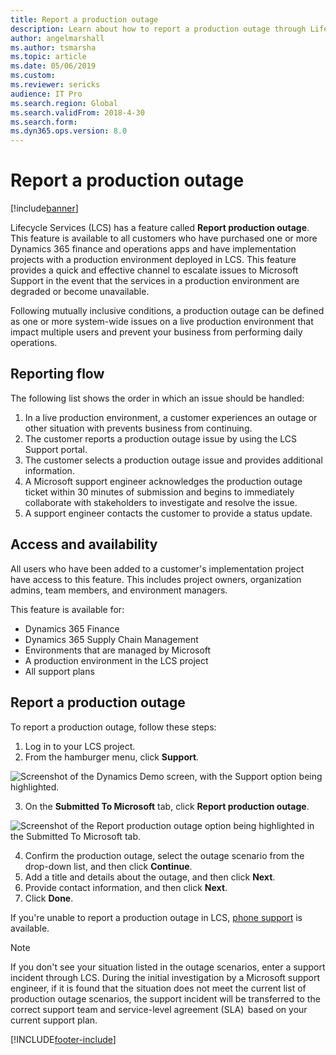 ```yaml
---
title: Report a production outage
description: Learn about how to report a production outage through Lifecycle Services (LCS), incluidng overviews on reporting flows and production outages.
author: angelmarshall
ms.author: tsmarsha
ms.topic: article
ms.date: 05/06/2019
ms.custom:
ms.reviewer: sericks
audience: IT Pro
ms.search.region: Global
ms.search.validFrom: 2018-4-30
ms.search.form:
ms.dyn365.ops.version: 8.0
---
```



# Report a production outage

[!include[banner](../includes/banner.md)]

Lifecycle Services (LCS) has a feature called **Report production outage**. This feature is available to all customers who have purchased one or more Dynamics 365 finance and operations apps and have implementation projects with a production environment deployed in LCS. This feature provides a quick and effective channel to escalate issues to Microsoft Support in the event that the services in a production environment are degraded or become unavailable.

Following mutually inclusive conditions, a production outage can be defined as one or more system-wide issues on a live production environment that impact multiple users and prevent your business from performing daily operations.

## Reporting flow
The following list shows the order in which an issue should be handled:

1. In a live production environment, a customer experiences an outage or other situation with prevents business from continuing.
2. The customer reports a production outage issue by using the LCS Support portal.
3. The customer selects a production outage issue and provides additional information.
4. A Microsoft support engineer acknowledges the production outage ticket within 30 minutes of submission and begins to immediately collaborate with stakeholders to investigate and resolve the issue.
5. A support engineer contacts the customer to provide a status update.

## Access and availability
All users who have been added to a customer's implementation project have access to this feature. This includes project owners, organization admins, team members, and environment managers.

This feature is available for:
- Dynamics 365 Finance
- Dynamics 365 Supply Chain Management
- Environments that are managed by Microsoft
- A production environment in the LCS project
- All support plans

## Report a production outage
To report a production outage, follow these steps:

1. Log in to your LCS project.  
2. From the hamburger menu, click **Support**. 

  ![Screenshot of the Dynamics Demo screen, with the Support option being highlighted.](media/click-support.png)
  
3. On the **Submitted To Microsoft** tab, click **Report production outage**.

  ![Screenshot of the Report production outage option being highlighted in the Submitted To Microsoft tab.](media/report-production-outage.png)
  
4. Confirm the production outage, select the outage scenario from the drop-down list, and then click **Continue**.
5. Add a title and details about the outage, and then click **Next**.
6. Provide contact information, and then click **Next**.
7. Click **Done**. 

If you're unable to report a production outage in LCS, [phone support](cloud-powered-support-lcs.md#phone-support) is available. 

> [!Note]
> If you don't see your situation listed in the outage scenarios, enter a support incident through LCS. During the initial investigation by a Microsoft support engineer, if it is found that the situation does not meet the current list of production outage scenarios, the support incident will be transferred to the correct support team and service-level agreement (SLA)  based on your current support plan.


[!INCLUDE[footer-include](../../../includes/footer-banner.md)]
